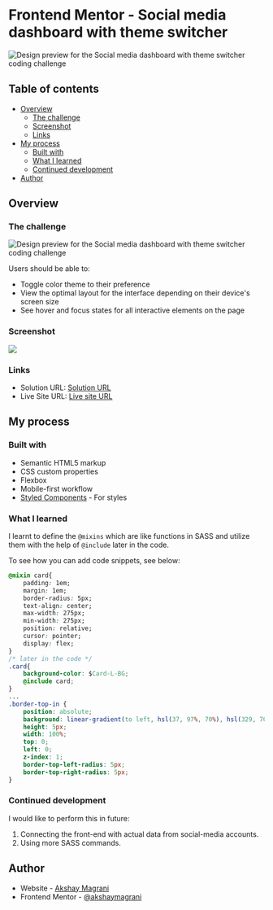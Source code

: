 # Frontend Mentor - Social media dashboard with theme switcher

![Design preview for the Social media dashboard with theme switcher coding challenge](./design/desktop-preview.jpg)

## Table of contents

- [Overview](#overview)
  - [The challenge](#the-challenge)
  - [Screenshot](#screenshot)
  - [Links](#links)
- [My process](#my-process)
  - [Built with](#built-with)
  - [What I learned](#what-i-learned)
  - [Continued development](#continued-development)
- [Author](#author)

## Overview

### The challenge

![Design preview for the Social media dashboard with theme switcher coding challenge](./design/desktop-preview.jpg)

Users should be able to:

- Toggle color theme to their preference
- View the optimal layout for the interface depending on their device's screen size
- See hover and focus states for all interactive elements on the page

### Screenshot

![](./design/desktop-design-step-1.jpg)

### Links

- Solution URL: [Solution URL](https://github.com/akshaymagrani/webDev-j1-Social-media-dashboard-theme-change)
- Live Site URL: [Live site URL](https://web-dev-i-multi-step-form.vercel.app/)

## My process

### Built with

- Semantic HTML5 markup
- CSS custom properties
- Flexbox
- Mobile-first workflow
- [Styled Components](https://styled-components.com/) - For styles

### What I learned

I learnt to define the ```@mixins``` which are like functions in SASS and utilize them with the help of ```@include``` later in the code. 

To see how you can add code snippets, see below:

```css
@mixin card{
    padding: 1em;
    margin: 1em;
    border-radius: 5px;
    text-align: center;
    max-width: 275px;
    min-width: 275px;
    position: relative;
    cursor: pointer;
    display: flex;
}
/* later in the code */
.card{
    background-color: $Card-L-BG;
    @include card;
}
...
.border-top-in {
    position: absolute;
    background: linear-gradient(to left, hsl(37, 97%, 70%), hsl(329, 70%, 58%));
    height: 5px;
    width: 100%;
    top: 0;
    left: 0;
    z-index: 1;
    border-top-left-radius: 5px;
    border-top-right-radius: 5px;
}
```

### Continued development

I would like to perform this in future:

1. Connecting the front-end with actual data from social-media accounts.
2. Using more SASS commands.

## Author

- Website - [Akshay Magrani](https://www.your-site.com)
- Frontend Mentor - [@akshaymagrani](https://www.frontendmentor.io/profile/akshaymagrani)
